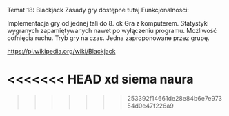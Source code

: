 Temat 18: Blackjack
Zasady gry dostępne tutaj Funkcjonalności:

Implementacja gry od jednej tali do 8. ok
Gra z komputerem.
Statystyki wygranych zapamiętywanych nawet po wyłączeniu programu.
Możliwość cofnięcia ruchu.
Tryb gry na czas.
Jedna zaproponowane przez grupę.

https://pl.wikipedia.org/wiki/Blackjack

<<<<<<< HEAD
xd
siema
naura
=======

>>>>>>> 253392f14661de28e84b6e7e97354d0e47f226a9

